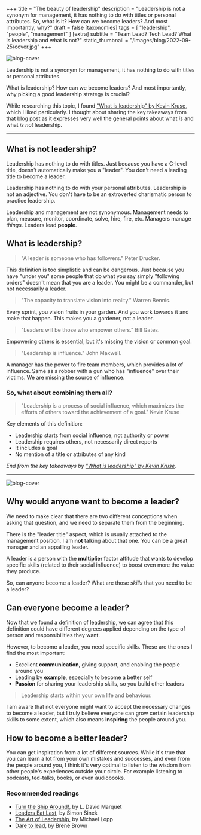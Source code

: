 +++
title = "The beauty of leadership"
description = "Leadership is not a synonym for management, it has nothing to do with titles or personal attributes. So, what is it? How can we become leaders? And most importantly, why?"
draft = false
[taxonomies]
tags = [ "leadership", "people", "management" ]
[extra]
subtitle = "Team Lead? Tech Lead? What is leadership and what is not?"
static_thumbnail = "/images/blog/2022-09-25/cover.jpg"
+++

![blog-cover](/images/blog/2022-09-25/cover.jpg)

Leadership is not a synonym for management, it has nothing to do with titles or personal attributes. 

What is leadership? How can we become leaders? And most importantly, why picking a good leadership strategy is crucial?

<!-- more -->

While researching this topic, I found ["What is leadership" by Kevin Kruse](https://www.forbes.com/sites/kevinkruse/2013/04/09/what-is-leadership/), which I liked particularly. I thought about
sharing the key takeaways from that blog post as it expresses very well the general points about what *is* and what *is not*
leadership.

---

## What is not leadership?

Leadership has nothing to do with titles. Just because you have a C-level title, doesn't automatically make you a 
"leader". You don't need a leading title to become a leader.

Leadership has nothing to do with your personal attributes. Leadership is not an adjective. You don't have to be an
extroverted charismatic person to practice leadership.

Leadership and management are not synonymous. Management needs to plan, measure, monitor, coordinate, solve, hire, fire,
etc. Managers manage *things*. Leaders lead **people**.

## What is leadership?

> "A leader is someone who has followers." Peter Drucker.

This definition is too simplistic and can be dangerous. Just because you have "under you" some people that do what you
say simply "following orders" doesn't mean that you are a leader. You might be a commander, but not necessarily a
leader.

> "The capacity to translate vision into reality." Warren Bennis.

Every sprint, you vision fruits in your garden. And you work towards it and make that happen. This makes you a gardener,
not a leader.

> "Leaders will be those who empower others." Bill Gates.

Empowering others is essential, but it's missing the vision or common goal.

> "Leadership is influence." John Maxwell.

A manager has the power to fire team members, which provides a lot of influence. Same as a robber with a gun who has 
"influence" over their victims. We are missing the source of influence.

### So, what about combining them all?

> "Leadership is a process of social influence, which maximizes the efforts of others toward the achievement of a goal." Kevin Kruse

Key elements of this definition:

- Leadership starts from social influence, not authority or power
- Leadership requires others, not necessarily direct reports
- It includes a goal
- No mention of a title or attributes of any kind

*End from the key takeaways by ["What is leadership" by Kevin Kruse](https://www.forbes.com/sites/kevinkruse/2013/04/09/what-is-leadership/).*

---

![blog-cover](/images/blog/2022-09-25/footer.jpg)

## Why would anyone want to become a leader?

We need to make clear that there are two different conceptions when asking that question, and we need to separate them
from the beginning.

There is the "leader title" aspect, which is usually attached to the management position. I am **not** talking about
that one. You can be a great manager and an appalling leader.

A leader is a person with the **multiplier** factor attitude that wants to develop specific skills (related to their
social influence) to boost even more the value they produce.

So, can anyone become a leader? What are those *skills* that you need to be a leader?

## Can everyone become a leader?

Now that we found a definition of leadership, we can agree that this definition could have different degrees
applied depending on the type of person and responsibilities they want.

However, to become a leader, you need specific skills. These are the ones I find the most important:

- Excellent **communication**, giving support, and enabling the people around you
- Leading by **example**, especially to become a better self
- **Passion** for sharing your leadership skills, so you build other leaders

> Leadership starts within your own life and behaviour.

I am aware that not everyone might want to accept the necessary changes to become a leader, but I truly believe
everyone can grow certain leadership skills to some extent, which also means **inspiring** the people around you.

## How to become a better leader?

You can get inspiration from a lot of different sources. While it's true that you can learn a lot from your own mistakes
and successes, and even from the people around you, I think it's very optimal to listen to the wisdom from other people's
experiences outside your circle. For example listening to podcasts, ted-talks, books, or even audiobooks.

### Recommended readings

- [Turn the Ship Around!](/readings/turn-the-ship-around/), by L. David Marquet
- [Leaders Eat Last](/readings/leaders-eat-last/), by Simon Sinek
- [The Art of Leadership](/readings/the-art-of-leadership/), by Michael Lopp
- [Dare to lead](/readings/dare-to-lead/), by Brené Brown
